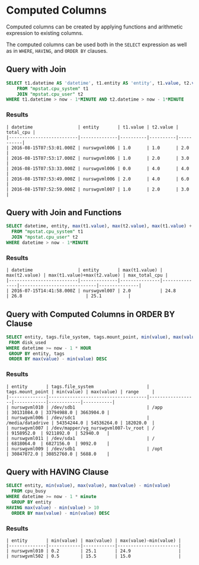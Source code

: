 # Computed Columns

Computed columns can be created by applying functions and arithmetic expression to existing columns. 

The computed columns can be used both in the `SELECT` expression as well as in `WHERE`, `HAVING`, and `ORDER BY` clauses.

## Query with Join

```sql
SELECT t1.datetime AS 'datetime', t1.entity AS 'entity', t1.value, t2.value, t1.value + t2.value AS total_cpu
    FROM "mpstat.cpu_system" t1
    JOIN "mpstat.cpu_user" t2
WHERE t1.datetime > now - 1*MINUTE AND t2.datetime > now - 1*MINUTE
```

### Results

```ls
| datetime                 | entity       | t1.value | t2.value | total_cpu | 
|--------------------------|--------------|----------|----------|-----------| 
| 2016-08-15T07:53:01.000Z | nurswgvml006 | 1.0      | 1.0      | 2.0       | 
| 2016-08-15T07:53:17.000Z | nurswgvml006 | 1.0      | 2.0      | 3.0       | 
| 2016-08-15T07:53:33.000Z | nurswgvml006 | 0.0      | 4.0      | 4.0       | 
| 2016-08-15T07:53:49.000Z | nurswgvml006 | 2.0      | 4.0      | 6.0       | 
| 2016-08-15T07:52:59.000Z | nurswgvml007 | 1.0      | 2.0      | 3.0       | 
```

## Query with Join and Functions

```sql
SELECT datetime, entity, max(t1.value), max(t2.value), max(t1.value) + max(t2.value), max(t1.value + t2.value) AS max_total_cpu
  FROM "mpstat.cpu_system" t1
  JOIN "mpstat.cpu_user" t2
WHERE datetime > now - 1*MINUTE
```

### Results

```ls
| datetime                 | entity       | max(t1.value) | max(t2.value) | max(t1.value)+max(t2.value) | max_total_cpu | 
|--------------------------|--------------|---------------|---------------|-----------------------------|---------------| 
| 2016-07-15T14:41:58.000Z | nurswgvml007 | 2.0           | 24.8          | 26.8                        | 25.1          | 
```

## Query with Computed Columns in ORDER BY Clause

```sql
SELECT entity, tags.file_system, tags.mount_point, min(value), max(value), max(value) - min(value) AS range
 FROM disk_used
WHERE datetime >= now - 1 * HOUR
 GROUP BY entity, tags
 ORDER BY max(value) - min(value) DESC
```

### Results

```ls
| entity       | tags.file_system                    | tags.mount_point | min(value) | max(value) | range     | 
|--------------|-------------------------------------|------------------|------------|------------|-----------| 
| nurswgvml010 | /dev/sdb1                           | /app             | 30131084.0 | 33794988.0 | 3663904.0 | 
| nurswgvml006 | /dev/sdc1                           | /media/datadrive | 54354244.0 | 54536264.0 | 182020.0  | 
| nurswgvml007 | /dev/mapper/vg_nurswgvml007-lv_root | /                | 9158952.0  | 9211892.0  | 52940.0   | 
| nurswgvml011 | /dev/sda1                           | /                | 6818064.0  | 6827156.0  | 9092.0    | 
| nurswgvml009 | /dev/sdb1                           | /opt             | 30847072.0 | 30852760.0 | 5688.0    | 
```

## Query with HAVING Clause

```sql
SELECT entity, min(value), max(value), max(value) - min(value)
  FROM cpu_busy
WHERE datetime >= now - 1 * minute
  GROUP BY entity
HAVING max(value) - min(value) > 10
  ORDER BY max(value) - min(value) DESC
```

### Results

```ls
| entity       | min(value) | max(value) | max(value)-min(value) | 
|--------------|------------|------------|-----------------------| 
| nurswgvml010 | 0.2        | 25.1       | 24.9                  | 
| nurswgvml502 | 0.5        | 15.5       | 15.0                  | 
```




